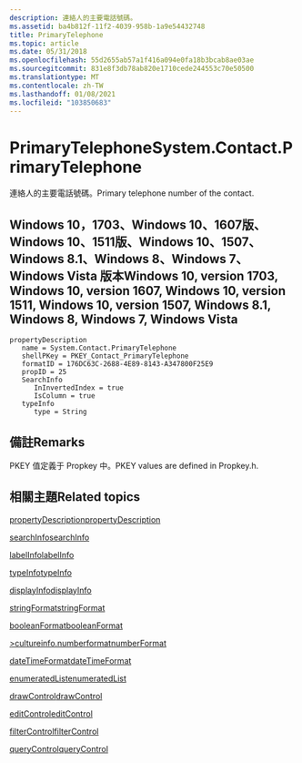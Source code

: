 ```yaml
---
description: 連絡人的主要電話號碼。
ms.assetid: ba4b812f-11f2-4039-958b-1a9e54432748
title: PrimaryTelephone
ms.topic: article
ms.date: 05/31/2018
ms.openlocfilehash: 55d2655ab57a1f416a094e0fa18b3bcab8ae03ae
ms.sourcegitcommit: 831e8f3db78ab820e1710cede244553c70e50500
ms.translationtype: MT
ms.contentlocale: zh-TW
ms.lasthandoff: 01/08/2021
ms.locfileid: "103850683"
---
```

# <a name="systemcontactprimarytelephone"></a><span data-ttu-id="1e88c-103">PrimaryTelephone</span><span class="sxs-lookup"><span data-stu-id="1e88c-103">System.Contact.PrimaryTelephone</span></span>

<span data-ttu-id="1e88c-104">連絡人的主要電話號碼。</span><span class="sxs-lookup"><span data-stu-id="1e88c-104">Primary telephone number of the contact.</span></span>

## <a name="windows-10-version-1703-windows-10-version-1607-windows-10-version-1511-windows-10-version-1507-windows-81-windows-8-windows-7-windows-vista"></a><span data-ttu-id="1e88c-105">Windows 10，1703、Windows 10、1607版、Windows 10、1511版、Windows 10、1507、Windows 8.1、Windows 8、Windows 7、Windows Vista 版本</span><span class="sxs-lookup"><span data-stu-id="1e88c-105">Windows 10, version 1703, Windows 10, version 1607, Windows 10, version 1511, Windows 10, version 1507, Windows 8.1, Windows 8, Windows 7, Windows Vista</span></span>

```
propertyDescription
   name = System.Contact.PrimaryTelephone
   shellPKey = PKEY_Contact_PrimaryTelephone
   formatID = 176DC63C-2688-4E89-8143-A347800F25E9
   propID = 25
   SearchInfo
      InInvertedIndex = true
      IsColumn = true
   typeInfo
      type = String
```

## <a name="remarks"></a><span data-ttu-id="1e88c-106">備註</span><span class="sxs-lookup"><span data-stu-id="1e88c-106">Remarks</span></span>

<span data-ttu-id="1e88c-107">PKEY 值定義于 Propkey 中。</span><span class="sxs-lookup"><span data-stu-id="1e88c-107">PKEY values are defined in Propkey.h.</span></span>

## <a name="related-topics"></a><span data-ttu-id="1e88c-108">相關主題</span><span class="sxs-lookup"><span data-stu-id="1e88c-108">Related topics</span></span>

<dl> <dt>

[<span data-ttu-id="1e88c-109">propertyDescription</span><span class="sxs-lookup"><span data-stu-id="1e88c-109">propertyDescription</span></span>](./propdesc-schema-propertydescription.md)
</dt> <dt>

[<span data-ttu-id="1e88c-110">searchInfo</span><span class="sxs-lookup"><span data-stu-id="1e88c-110">searchInfo</span></span>](./propdesc-schema-searchinfo.md)
</dt> <dt>

[<span data-ttu-id="1e88c-111">labelInfo</span><span class="sxs-lookup"><span data-stu-id="1e88c-111">labelInfo</span></span>](./propdesc-schema-labelinfo.md)
</dt> <dt>

[<span data-ttu-id="1e88c-112">typeInfo</span><span class="sxs-lookup"><span data-stu-id="1e88c-112">typeInfo</span></span>](./propdesc-schema-typeinfo.md)
</dt> <dt>

[<span data-ttu-id="1e88c-113">displayInfo</span><span class="sxs-lookup"><span data-stu-id="1e88c-113">displayInfo</span></span>](./propdesc-schema-displayinfo.md)
</dt> <dt>

[<span data-ttu-id="1e88c-114">stringFormat</span><span class="sxs-lookup"><span data-stu-id="1e88c-114">stringFormat</span></span>](./propdesc-schema-stringformat.md)
</dt> <dt>

[<span data-ttu-id="1e88c-115">booleanFormat</span><span class="sxs-lookup"><span data-stu-id="1e88c-115">booleanFormat</span></span>](./propdesc-schema-booleanformat.md)
</dt> <dt>

[<span data-ttu-id="1e88c-116">>cultureinfo.numberformat</span><span class="sxs-lookup"><span data-stu-id="1e88c-116">numberFormat</span></span>](./propdesc-schema-numberformat.md)
</dt> <dt>

[<span data-ttu-id="1e88c-117">dateTimeFormat</span><span class="sxs-lookup"><span data-stu-id="1e88c-117">dateTimeFormat</span></span>](./propdesc-schema-datetimeformat.md)
</dt> <dt>

[<span data-ttu-id="1e88c-118">enumeratedList</span><span class="sxs-lookup"><span data-stu-id="1e88c-118">enumeratedList</span></span>](./propdesc-schema-enumeratedlist.md)
</dt> <dt>

[<span data-ttu-id="1e88c-119">drawControl</span><span class="sxs-lookup"><span data-stu-id="1e88c-119">drawControl</span></span>](./propdesc-schema-drawcontrol.md)
</dt> <dt>

[<span data-ttu-id="1e88c-120">editControl</span><span class="sxs-lookup"><span data-stu-id="1e88c-120">editControl</span></span>](./propdesc-schema-editcontrol.md)
</dt> <dt>

[<span data-ttu-id="1e88c-121">filterControl</span><span class="sxs-lookup"><span data-stu-id="1e88c-121">filterControl</span></span>](./propdesc-schema-filtercontrol.md)
</dt> <dt>

[<span data-ttu-id="1e88c-122">queryControl</span><span class="sxs-lookup"><span data-stu-id="1e88c-122">queryControl</span></span>](./propdesc-schema-querycontrol.md)
</dt> </dl>

 

 
